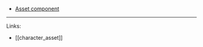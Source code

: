 
* [Asset component](obsidian://open?vault=obsidiangdd&file=character_asset)

***
Links:

* [[character_asset]]